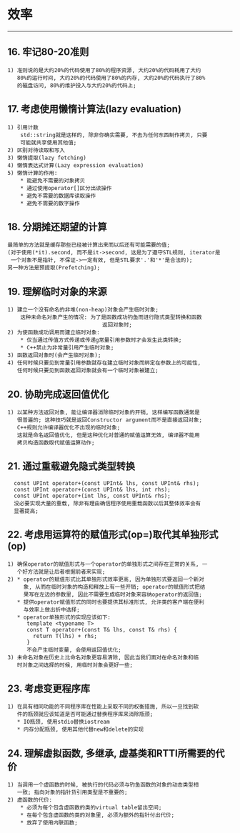 # **效率**
***



## **16. 牢记80-20准则**
    1) 准则说的是大约20%的代码使用了80%的程序资源, 大约20%的代码耗用了大约
       80%的运行时间, 大约20%的代码使用了80%的内存, 大约20%的代码执行了80%
       的磁盘访问, 80%的维护投入与大约20%的代码上;



## **17. 考虑使用懒惰计算法(lazy evaluation)**
    1) 引用计数
        std::string就是这样的, 除非你确实需要, 不去为任何东西制作拷贝, 只要
        可能就共享使用其他值;
    2) 区别对待读取和写入
    3) 懒惰提取(lazy fetching)
    4) 懒惰表达式计算(Lazy expression evaluation)
    5) 懒惰计算的作用:
        * 能避免不需要的对象拷贝
        * 通过使用operator[]区分出读操作
        * 避免不需要的数据库读取操作
        * 避免不需要的数字操作


## **18. 分期摊还期望的计算**
    最简单的方法就是缓存那些已经被计算出来而以后还有可能需要的值;
    (对于使用(*it).second, 而不是it->second, 这是为了遵守STL规则, iterator是
     一个对象不是指针, 不保证->一定有效, 但是STL要求'.'和'*'是合法的);
    另一种方法是预提取(Prefetching);



## **19. 理解临时对象的来源**
    1) 建立一个没有命名的非堆(non-heap)对象会产生临时对象;
        这种未命名对象产生的情况: 为了是函数成功钓鱼而进行隐式类型转换和函数
                                　返回对象时;
    2) 为使函数成功调用而建立临时对象:
        * 仅当通过传值方式传递或传递g常量引用参数时才会发生此类转换;
        * C++禁止为非常量引用产生临时对象;
    3) 函数返回对象时(会产生临时对象);
    4) 任何时候只要见到常量引用参数就存在建立临时对象而绑定在参数上的可能性,
       任何时候只要见到函数返回对象就会有一个临时对象被建立;


## **20. 协助完成返回值优化**
    1) 以某种方法返回对象, 能让编译器消除临时对象的开销, 这样编写函数通常是
       很普遍的; 这种技巧就是返回Constructor argument而不是直接返回对象;
       C++规则允许编译器优化不出现的临时对象;
       这就是命名返回值优化, 但是这种优化对普通的赋值运算无效, 编译器不能用
       拷贝构造函数取代赋值运算动作;



## **21. 通过重载避免隐式类型转换**
      const UPInt operator+(const UPInt& lhs, const UPInt& rhs);
      const UPInt operator+(const UPInt& lhs, int rhs);
      const UPInt operator+(int lhs, const UPInt& rhs);
      没必要实现大量的重载, 除非有理由确信程序使用重载函数以后其整体效率会有
      显著提高;



## **22. 考虑用运算符的赋值形式(op=)取代其单独形式(op)**
    1) 确保operator的赋值形式与一个operator的单独形式之间存在正常的关系, 一
       个好方法就是让后者根据前者来实现;
    2) * operator的赋值形式比其单独形式效率更高, 因为单独形式要返回一个新对
         象, 从而在临时对象的构造和释放上有一些开销; operator的赋值形式把结
         果写在左边的参数里, 因此不需要生成临时对象来容纳operator的返回值;
       * 提供operator赋值形式的同时也要提供其标准形式, 允许类的客户端在便利
         与效率上做出折中选择;
       * operator单独形式的实现应该如下:
          template <typename T>
          const T operator+(const T& lhs, const T& rhs) {
            return T(lhs) + rhs;
          }
          不会产生临时变量, 会使用返回值优化;
    3) 未命名对象在历史上比命名对象更容易清除, 因此当我们面对在命名对象和临
       时对象之间选择的时候, 用临时对象会更好一些;




## **23. 考虑变更程序库**
    1) 在具有相同功能的不同程序库在性能上采取不同的权衡措施, 所以一旦找到软
       件的瓶颈就应该知道是否可能通过替换程序库来消除瓶颈;
       * IO瓶颈, 使用stdio替换iostream
       * 内存分配瓶颈, 使用其他代替new和delete的实现



## **24. 理解虚拟函数, 多继承, 虚基类和RTTI所需要的代价**
    1) 当调用一个虚函数的时候, 被执行的代码必须与钓鱼函数的对象的动态类型相
       一致; 指向对象的指针货引用类型是不重要的;
    2) 虚函数的代价:
        * 必须为每个包含虚函数的类的virtual table留出空间;
        * 在每个包含虚函数的类的对象里, 必须为额外的指针付出代价;
        * 放弃了使用内联函数;
